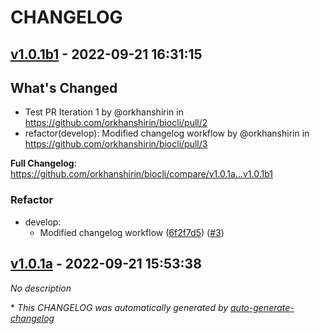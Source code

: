 # CHANGELOG

## [v1.0.1b1](https://github.com/orkhanshirin/biocli/releases/tag/v1.0.1b1) - 2022-09-21 16:31:15

## What's Changed
* Test PR Iteration 1 by @orkhanshirin in https://github.com/orkhanshirin/biocli/pull/2
* refactor(develop): Modified changelog workflow by @orkhanshirin in https://github.com/orkhanshirin/biocli/pull/3


**Full Changelog**: https://github.com/orkhanshirin/biocli/compare/v1.0.1a...v1.0.1b1

### Refactor

- develop:
  - Modified changelog workflow ([6f2f7d5](https://github.com/orkhanshirin/biocli/commit/6f2f7d580c4dcfcebf50af1af2737f7069f61a65)) ([#3](https://github.com/orkhanshirin/biocli/pull/3))

## [v1.0.1a](https://github.com/orkhanshirin/biocli/releases/tag/v1.0.1a) - 2022-09-21 15:53:38

*No description*

\* *This CHANGELOG was automatically generated by [auto-generate-changelog](https://github.com/BobAnkh/auto-generate-changelog)*
